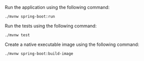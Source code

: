 

Run the application using the following command:
``` 
./mvnw spring-boot:run
```

Run the tests using the following command:
``` 
./mvnw test
```

Create a native executable image using the following command:
``` 
./mvnw spring-boot:build-image
```